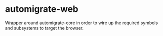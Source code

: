 # automigrate-web

Wrapper around automigrate-core in order to wire up the required symbols and subsystems to target the browser.
